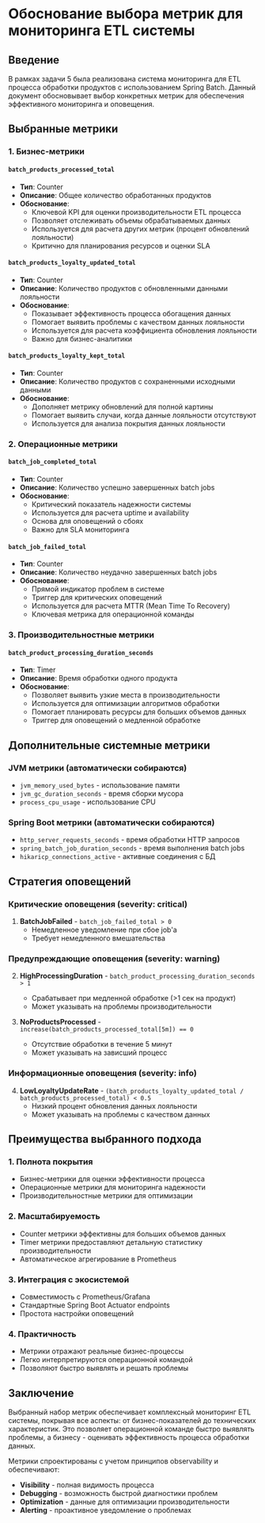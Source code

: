 # Обоснование выбора метрик для мониторинга ETL системы

## Введение

В рамках задачи 5 была реализована система мониторинга для ETL процесса обработки продуктов с использованием Spring Batch. Данный документ обосновывает выбор конкретных метрик для обеспечения эффективного мониторинга и оповещения.

## Выбранные метрики

### 1. Бизнес-метрики

#### `batch_products_processed_total`
- **Тип**: Counter
- **Описание**: Общее количество обработанных продуктов
- **Обоснование**: 
  - Ключевой KPI для оценки производительности ETL процесса
  - Позволяет отслеживать объемы обрабатываемых данных
  - Используется для расчета других метрик (процент обновлений лояльности)
  - Критично для планирования ресурсов и оценки SLA

#### `batch_products_loyalty_updated_total`
- **Тип**: Counter
- **Описание**: Количество продуктов с обновленными данными лояльности
- **Обоснование**:
  - Показывает эффективность процесса обогащения данных
  - Помогает выявить проблемы с качеством данных лояльности
  - Используется для расчета коэффициента обновления лояльности
  - Важно для бизнес-аналитики

#### `batch_products_loyalty_kept_total`
- **Тип**: Counter
- **Описание**: Количество продуктов с сохраненными исходными данными
- **Обоснование**:
  - Дополняет метрику обновлений для полной картины
  - Помогает выявить случаи, когда данные лояльности отсутствуют
  - Используется для анализа покрытия данных лояльности

### 2. Операционные метрики

#### `batch_job_completed_total`
- **Тип**: Counter
- **Описание**: Количество успешно завершенных batch jobs
- **Обоснование**:
  - Критический показатель надежности системы
  - Используется для расчета uptime и availability
  - Основа для оповещений о сбоях
  - Важно для SLA мониторинга

#### `batch_job_failed_total`
- **Тип**: Counter
- **Описание**: Количество неудачно завершенных batch jobs
- **Обоснование**:
  - Прямой индикатор проблем в системе
  - Триггер для критических оповещений
  - Используется для расчета MTTR (Mean Time To Recovery)
  - Ключевая метрика для операционной команды

### 3. Производительностные метрики

#### `batch_product_processing_duration_seconds`
- **Тип**: Timer
- **Описание**: Время обработки одного продукта
- **Обоснование**:
  - Позволяет выявить узкие места в производительности
  - Используется для оптимизации алгоритмов обработки
  - Помогает планировать ресурсы для больших объемов данных
  - Триггер для оповещений о медленной обработке

## Дополнительные системные метрики

### JVM метрики (автоматически собираются)
- `jvm_memory_used_bytes` - использование памяти
- `jvm_gc_duration_seconds` - время сборки мусора
- `process_cpu_usage` - использование CPU

### Spring Boot метрики (автоматически собираются)
- `http_server_requests_seconds` - время обработки HTTP запросов
- `spring_batch_job_duration_seconds` - время выполнения batch jobs
- `hikaricp_connections_active` - активные соединения с БД

## Стратегия оповещений

### Критические оповещения (severity: critical)
1. **BatchJobFailed** - `batch_job_failed_total > 0`
   - Немедленное уведомление при сбое job'а
   - Требует немедленного вмешательства

### Предупреждающие оповещения (severity: warning)
2. **HighProcessingDuration** - `batch_product_processing_duration_seconds > 1`
   - Срабатывает при медленной обработке (>1 сек на продукт)
   - Может указывать на проблемы производительности

3. **NoProductsProcessed** - `increase(batch_products_processed_total[5m]) == 0`
   - Отсутствие обработки в течение 5 минут
   - Может указывать на зависший процесс

### Информационные оповещения (severity: info)
4. **LowLoyaltyUpdateRate** - `(batch_products_loyalty_updated_total / batch_products_processed_total) < 0.5`
   - Низкий процент обновления данных лояльности
   - Может указывать на проблемы с качеством данных

## Преимущества выбранного подхода

### 1. Полнота покрытия
- Бизнес-метрики для оценки эффективности процесса
- Операционные метрики для мониторинга надежности
- Производительностные метрики для оптимизации

### 2. Масштабируемость
- Counter метрики эффективны для больших объемов данных
- Timer метрики предоставляют детальную статистику производительности
- Автоматическое агрегирование в Prometheus

### 3. Интеграция с экосистемой
- Совместимость с Prometheus/Grafana
- Стандартные Spring Boot Actuator endpoints
- Простота настройки оповещений

### 4. Практичность
- Метрики отражают реальные бизнес-процессы
- Легко интерпретируются операционной командой
- Позволяют быстро выявлять и решать проблемы

## Заключение

Выбранный набор метрик обеспечивает комплексный мониторинг ETL системы, покрывая все аспекты: от бизнес-показателей до технических характеристик. Это позволяет операционной команде быстро выявлять проблемы, а бизнесу - оценивать эффективность процесса обработки данных.

Метрики спроектированы с учетом принципов observability и обеспечивают:
- **Visibility** - полная видимость процесса
- **Debugging** - возможность быстрой диагностики проблем  
- **Optimization** - данные для оптимизации производительности
- **Alerting** - проактивное уведомление о проблемах
